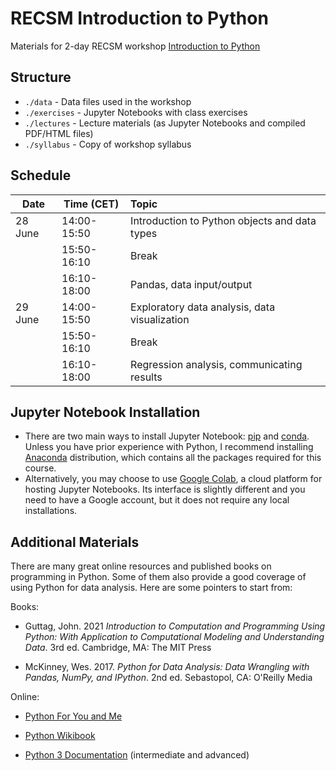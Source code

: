 # RECSM Introduction to Python

Materials for 2-day RECSM workshop [Introduction to Python](https://eventum.upf.edu/64915/section/30365/recsm-summer-methods-school-2021.html)

## Structure

- `./data` - Data files used in the workshop
- `./exercises` - Jupyter Notebooks with class exercises
- `./lectures` - Lecture materials (as Jupyter Notebooks and compiled PDF/HTML files)
- `./syllabus` - Copy of workshop syllabus

## Schedule

| Date    | Time (CET)  | Topic                                                                     |
|---------|-------------|:--------------------------------------------------------------------------|
| 28 June | 14:00-15:50 | Introduction to Python objects and data types                             |
|         | 15:50-16:10 | Break                                                                     |
|         | 16:10-18:00 | Pandas, data input/output                                                 |
| 29 June | 14:00-15:50 | Exploratory data analysis, data visualization                             |
|         | 15:50-16:10 | Break                                                                     |
|         | 16:10-18:00 | Regression analysis, communicating results                                |

## Jupyter Notebook Installation

- There are two main ways to install Jupyter Notebook: [pip](https://jupyter.readthedocs.io/en/latest/install/notebook-classic.html#alternative-for-experienced-python-users-installing-jupyter-with-pip) and [conda](https://jupyter.readthedocs.io/en/latest/install/notebook-classic.html#installing-jupyter-using-anaconda-and-conda). Unless you have prior experience with Python, I recommend installing [Anaconda](https://www.anaconda.com/products/individual) distribution, which contains all the packages required for this course.
- Alternatively, you may choose to use [Google Colab](https://colab.research.google.com/notebooks/intro.ipynb), a cloud platform for hosting Jupyter Notebooks. Its interface is slightly different and you need to have a Google account, but it does not require any local installations.

## Additional Materials

There are many great online resources and published books on programming in Python. Some of them also provide a good coverage of using Python for data analysis. Here are some pointers to start from:

Books:

- Guttag, John. 2021 *Introduction to Computation and Programming Using Python: With Application to Computational Modeling and Understanding Data*. 3rd ed. Cambridge, MA: The MIT Press

- McKinney, Wes. 2017. *Python for Data Analysis: Data Wrangling with Pandas, NumPy, and IPython*. 2nd ed. Sebastopol, CA: O'Reilly Media

Online:

- [Python For You and Me](https://pymbook.readthedocs.io/en/latest/)

- [Python Wikibook](https://en.wikibooks.org/wiki/Python_Programming)

- [Python 3 Documentation](https://docs.python.org/3/) (intermediate and advanced)
